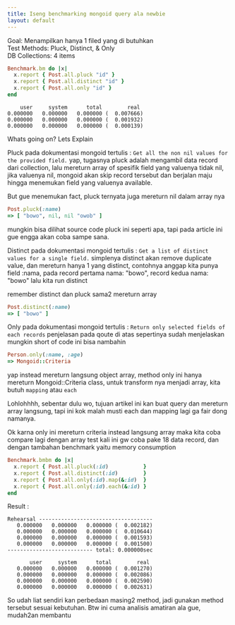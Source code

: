 ```yaml
---
title: Iseng benchmarking mongoid query ala newbie
layout: default
---
```


Goal: Menampilkan hanya 1 filed yang di butuhkan  
Test Methods: Pluck, Distinct, & Only  
DB Collections: 4 items  

```ruby
Benchmark.bm do |x|
  x.report { Post.all.pluck "id" }
  x.report { Post.all.distinct "id" }
  x.report { Post.all.only "id" }
end
```

```
    user     system      total        real
0.000000   0.000000   0.000000 (  0.007666)
0.000000   0.000000   0.000000 (  0.001932)
0.000000   0.000000   0.000000 (  0.000139)
```

Whats going on?
Lets Explain



Pluck
pada dokumentasi mongoid tertulis : `Get all the non nil values for the provided field.`
yap, tugasnya pluck adalah mengambil data record dari collection,
lalu mereturn array of spesifik field yang valuenya tidak nil,
jika valuenya nil, mongoid akan skip record tersebut dan berjalan maju hingga menemukan field yang valuenya available.

But gue menemukan fact, pluck ternyata juga mereturn nil dalam array nya
```ruby
Post.pluck(:name)
=> [ "bowo", nil, nil "owob" ]
```
mungkin bisa dilihat source code pluck ini seperti apa, tapi pada article ini gue engga akan coba sampe sana.



Distinct
pada dokumentasi mongoid tertulis : `Get a list of distinct values for a single field.`
simplenya distinct akan remove duplicate value, dan mereturn hanya 1 yang distinct, contohnya
anggap kita punya field :nama, pada record pertama nama: "bowo", record kedua nama: "bowo"
lalu kita run distinct

remember distinct dan pluck sama2 mereturn array

```ruby
Post.distinct(:name)
=> [ "bowo" ]
```

Only
pada dokumentasi mongoid tertulis : `Return only selected fields of each records`
penjelasan pada qoute di atas sepertinya sudah menjelaskan mungkin short of code ini bisa nambahin

```ruby
Person.only(:name, :age)
=> Mongoid::Criteria
```

yap instead mereturn langsung object array, method only ini hanya mereturn Mongoid::Criteria class,
untuk transform nya menjadi array, kita butuh `mapping` atau `each`

Lohlohhhh, sebentar dulu wo, tujuan artikel ini kan buat query dan mereturn array langsung, tapi ini kok malah musti each dan mapping lagi ga fair dong namanya.

Ok karna only ini mereturn criteria instead langsung array maka kita coba compare lagi dengan array
test kali ini gw coba pake 18 data record, dan dengan tambahan benchmark yaitu memory consumption

```ruby
Benchmark.bmbm do |x|
  x.report { Post.all.pluck(:id)           }
  x.report { Post.all.distinct(:id)        }
  x.report { Post.all.only(:id).map(&:id)  }
  x.report { Post.all.only(:id).each(&:id) }
end
```

Result :
```
Rehearsal ------------------------------------
   0.000000   0.000000   0.000000 (  0.002182)
   0.000000   0.000000   0.000000 (  0.010644)
   0.000000   0.000000   0.000000 (  0.001593)
   0.000000   0.000000   0.000000 (  0.001500)
--------------------------- total: 0.000000sec

       user     system      total        real
   0.000000   0.000000   0.000000 (  0.001270)
   0.000000   0.000000   0.000000 (  0.002086)
   0.000000   0.000000   0.000000 (  0.002590)
   0.000000   0.000000   0.000000 (  0.002631)
```


So udah liat sendiri kan perbedaan masing2 method, jadi gunakan method tersebut sesuai kebutuhan.
Btw ini cuma analisis amatiran ala gue, mudah2an membantu
